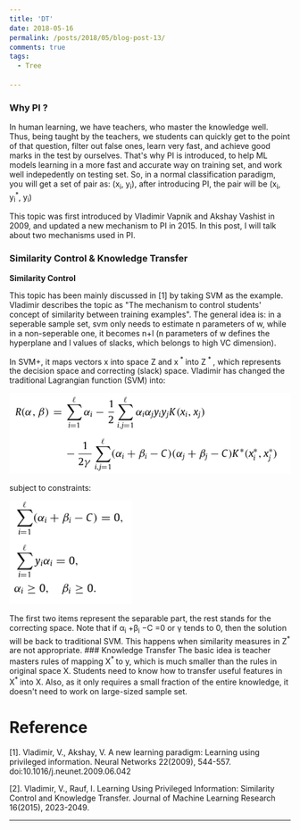 ```yaml
---
title: 'DT'
date: 2018-05-16
permalink: /posts/2018/05/blog-post-13/
comments: true
tags:
  - Tree
 
---
```

### Why PI ?
In human learning, we have teachers, who master the knowledge well. Thus, being taught by the teachers, we students can quickly get to the point of that question, filter out false ones, learn very fast, and achieve good marks in the test by ourselves. That's why PI is introduced, to help ML models learning in a more fast and accurate way on training set, and work well indepedently on testing set. So, in a normal classification paradigm, you will get a set of pair as: (x<sub>i</sub>, y<sub>i</sub>), after introducing PI, the pair will be (x<sub>i</sub>, y<sub>i</sub><sup>\*</sup>, y<sub>i</sub>)

This topic was first introduced by Vladimir Vapnik and Akshay Vashist in 2009, and updated a new mechanism to PI in 2015. In this post, I will talk about two mechanisms used in PI.

### Similarity Control & Knowledge Transfer
**Similarity Control** 

This topic has been mainly discussed in [1] by taking SVM as the example. Vladimir describes the topic as "The mechanism to control students' concept of similarity between training examples". The general idea is: in a seperable sample set, svm only needs to estimate n parameters of w, while in a non-seperable one, it becomes n+l (n parameters of w defines the hyperplane and l values of slacks, which belongs to high VC dimension).

In SVM+, it maps vectors x into space Z and x<sup> * </sup> into Z<sup> * </sup>, which represents the decision space and correcting (slack) space. Vladimir has changed the traditional Lagrangian function (SVM) into:
<p float="left">
  <img src="/images/pi2.png" width="540" />
</p>
subject to constraints:
<p float="left">
  <img src="/images/pi3.png" width="220" />
</p>
The first two items represent the separable part, the rest stands for the correcting space. Note that if α<sub>i</sub> +β<sub>i</sub> −C =0 or  γ tends to 0, then the solution will be back to traditional SVM. This happens when similarity measures in Z<sup>* </sup> are not appropriate.
### Knowledge Transfer
The basic idea is teacher masters rules of mapping X<sup>* </sup> to y, which is much smaller than the rules in original space X. Students need to know how to transfer useful features in X<sup>* </sup> into X. Also, as it only requires a small fraction of the entire knowledge, it doesn't need to work on large-sized sample set.

Reference
========

[1]. Vladimir, V., Akshay, V. A new learning paradigm: Learning using privileged information. Neural Networks 22(2009), 544-557. doi:10.1016/j.neunet.2009.06.042

[2]. Vladimir, V., Rauf, I. Learning Using Privileged Information: Similarity Control and Knowledge Transfer. Journal of Machine Learning Research 16(2015), 2023-2049.




------